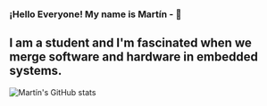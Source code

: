 ### ¡Hello Everyone! My name is Martín - 👋

## I am a student and I'm fascinated when we merge software and hardware in embedded systems.
![Martín's GitHub stats](https://github-readme-stats.vercel.app/api?username=martingh19&show_icons=true&theme=tokyonight)

